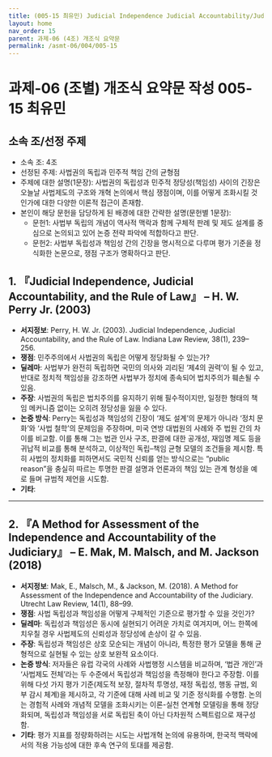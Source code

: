 ```yaml
---
title: (005-15 최유민) Judicial Independence Judicial Accountability/Judicial Independence Accountability Assessment
layout: home
nav_order: 15
parent: 과제-06 (4조) 개조식 요약문
permalink: /asmt-06/004/005-15
---
```


# 과제-06 (조별) 개조식 요약문 작성 005-15 최유민

## 소속 조/선정 주제

- 소속 조: 4조
- 선정된 주제: 사법권의 독립과 민주적 책임 간의 균형점
- 주제에 대한 설명(1문장): 사법권의 독립성과 민주적 정당성(책임성) 사이의 긴장은 오늘날 사법제도의 구조와 개혁 논의에서 핵심 쟁점이며, 이를 어떻게 조화시킬 것인가에 대한 다양한 이론적 접근이 존재함.
- 본인이 해당 문헌을 담당하게 된 배경에 대한 간략한 설명(문헌별 1문장):  
  - 문헌1: 사법부 독립의 개념이 역사적 맥락과 함께 구체적 판례 및 제도 설계를 중심으로 논의되고 있어 논증 전략 파악에 적합하다고 판단.
  - 문헌2: 사법부 독립성과 책임성 간의 긴장을 명시적으로 다루며 평가 기준을 정식화한 논문으로, 쟁점 구조가 명확하다고 판단.

## 1. 『Judicial Independence, Judicial Accountability, and the Rule of Law』 – H. W. Perry Jr. (2003)

- **서지정보**: Perry, H. W. Jr. (2003). Judicial Independence, Judicial Accountability, and the Rule of Law. Indiana Law Review, 38(1), 239–256.
- **쟁점**: 민주주의에서 사법권의 독립은 어떻게 정당화될 수 있는가?
- **딜레마**: 사법부가 완전히 독립하면 국민의 의사와 괴리된 ‘제4의 권력’이 될 수 있고, 반대로 정치적 책임성을 강조하면 사법부가 정치에 종속되어 법치주의가 훼손될 수 있음.
- **주장**: 사법권의 독립은 법치주의를 유지하기 위해 필수적이지만, 일정한 형태의 책임 메커니즘 없이는 오히려 정당성을 잃을 수 있다.
- **논증 방식**: Perry는 독립성과 책임성의 긴장이 ‘제도 설계’의 문제가 아니라 ‘정치 문화’와 ‘사법 철학’의 문제임을 주장하며, 미국 연방 대법원의 사례와 주 법원 간의 차이를 비교함. 이를 통해 그는 법관 인사 구조, 판결에 대한 공개성, 재임명 제도 등을 귀납적 비교를 통해 분석하고, 이상적인 독립–책임 균형 모델의 조건들을 제시함. 특히 사법의 정치화를 피하면서도 국민적 신뢰를 얻는 방식으로는 “public reason”을 충실히 따르는 투명한 판결 설명과 언론과의 책임 있는 관계 형성을 예로 들며 규범적 제언을 시도함.
- **기타**: 

---

## 2. 『A Method for Assessment of the Independence and Accountability of the Judiciary』 – E. Mak, M. Malsch, and M. Jackson (2018)

- **서지정보**: Mak, E., Malsch, M., & Jackson, M. (2018). A Method for Assessment of the Independence and Accountability of the Judiciary. Utrecht Law Review, 14(1), 88–99.
- **쟁점**: 사법 독립성과 책임성을 어떻게 구체적인 기준으로 평가할 수 있을 것인가?
- **딜레마**: 독립성과 책임성은 동시에 실현되기 어려운 가치로 여겨지며, 어느 한쪽에 치우칠 경우 사법제도의 신뢰성과 정당성에 손상이 갈 수 있음. 
- **주장**: 독립성과 책임성은 상호 모순되는 개념이 아니라, 특정한 평가 모델을 통해 균형적으로 실현될 수 있는 상호 보완적 요소이다. 
- **논증 방식**: 저자들은 유럽 각국의 사례와 사법행정 시스템을 비교하며, ‘법관 개인’과 ‘사법제도 전체’라는 두 수준에서 독립성과 책임성을 측정해야 한다고 주장함. 이를 위해 다섯 가지 평가 기준(제도적 보장, 절차적 투명성, 재정 독립성, 행동 규범, 외부 감시 체계)을 제시하고, 각 기준에 대해 사례 비교 및 기준 정식화를 수행함. 논의는 경험적 사례와 개념적 모델을 조화시키는 이론-실천 연계형 모델링을 통해 정당화되며, 독립성과 책임성을 서로 독립된 축이 아닌 다차원적 스펙트럼으로 재구성함.
- **기타**: 평가 지표를 정량화하려는 시도는 사법개혁 논의에 유용하며, 한국적 맥락에서의 적용 가능성에 대한 후속 연구의 토대를 제공함.

